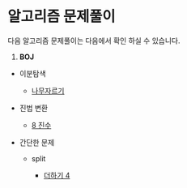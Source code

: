# 알고리즘 문제풀이

다음 알고리즘 문제풀이는 다음에서 확인 하실 수 있습니다.

1. **BOJ**

- 이분탐색

   - [나무자르기](http://stompesi.tistory.com/entry/%EB%82%98%EB%AC%B4%EC%9E%90%EB%A5%B4%EA%B8%B0)

- 진법 변환

   - [8 진수](http://stompesi.tistory.com/entry/8%EC%A7%84%EC%88%98)

- 간단한 문제

   - split

     - [더하기 4](http://stompesi.tistory.com/entry/%E1%84%83%E1%85%A5%E1%84%92%E1%85%A1%E1%84%80%E1%85%B5-11024)
